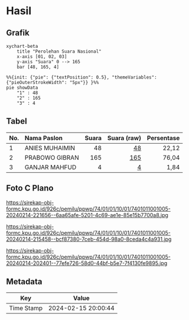 # Hasil

## Grafik

```mermaid
xychart-beta
    title "Perolehan Suara Nasional"
    x-axis [01, 02, 03]
    y-axis "Suara" 0 --> 165
    bar [48, 165, 4]
```

```mermaid
%%{init: {"pie": {"textPosition": 0.5}, "themeVariables": {"pieOuterStrokeWidth": "5px"}} }%%
pie showData
    "1" : 48
    "2" : 165
    "3" : 4
```

## Tabel

| No. | Nama Paslon    | Suara | Suara (raw) | Persentase |
|:--- |:-------------- | -----:| -----------:| ----------:|
| 1   | ANIES MUHAIMIN | 48    | [48][p-1]   | 22,12      |
| 2   | PRABOWO GIBRAN | 165   | [165][p-2]  | 76,04      |
| 3   | GANJAR MAHFUD  | 4     | [4][p-3]    | 1,84       |


[p-1]: https://github.com/gigit-pemilu/pemilu-2024/blob/main/pilpres/hitung-suara/sub/74-sulawesi-tenggara/sub/01-kolaka/sub/01-wundulako/sub/1001-19-nopember/sub/005-tps/sub/paslon-1.txt
[p-2]: https://github.com/gigit-pemilu/pemilu-2024/blob/main/pilpres/hitung-suara/sub/74-sulawesi-tenggara/sub/01-kolaka/sub/01-wundulako/sub/1001-19-nopember/sub/005-tps/sub/paslon-2.txt
[p-3]: https://github.com/gigit-pemilu/pemilu-2024/blob/main/pilpres/hitung-suara/sub/74-sulawesi-tenggara/sub/01-kolaka/sub/01-wundulako/sub/1001-19-nopember/sub/005-tps/sub/paslon-3.txt

## Foto C Plano

https://sirekap-obj-formc.kpu.go.id/926c/pemilu/ppwp/74/01/01/10/01/7401011001005-20240214-221656--6aa65afe-5201-4c69-ae1e-85e15b7700a8.jpg

https://sirekap-obj-formc.kpu.go.id/926c/pemilu/ppwp/74/01/01/10/01/7401011001005-20240214-215458--bcf87380-7ceb-454d-98a0-8ceda4c4a931.jpg

https://sirekap-obj-formc.kpu.go.id/926c/pemilu/ppwp/74/01/01/10/01/7401011001005-20240214-202401--77efe726-58d0-44bf-b5e7-7f4130fe9895.jpg


## Metadata

| Key        | Value               |
| ---------- | ------------------- |
| Time Stamp | 2024-02-15 20:00:44 |



